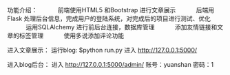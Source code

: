 
功能介绍：
            前端使用HTML5 和Bootstrap 进行文章展示
            后端用Flask 处理后台信息，完成用户的登陆系统，对完成后的项目进行测试、优化
            运用SQLAlchemy 进行前后台连接，数据库管理
            添加友情链接和文章的标签管理
            使用多说添加评论功能

进入文章展示：
          运行blog: $python run.py 
          进入 http://127.0.0.1:5000/
  
进入blog后台：
          进入 http://127.0.0.1:5000/admin/
          账号：yuanshan  密码：1

          
